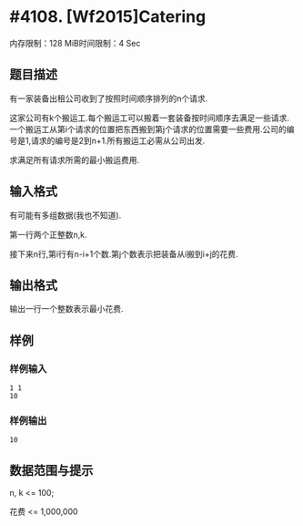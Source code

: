 # #4108. [Wf2015]Catering

内存限制：128 MiB时间限制：4 Sec

## 题目描述

有一家装备出租公司收到了按照时间顺序排列的n个请求.

这家公司有k个搬运工.每个搬运工可以搬着一套装备按时间顺序去满足一些请求.一个搬运工从第i个请求的位置把东西搬到第j个请求的位置需要一些费用.公司的编号是1,请求的编号是2到n+1.所有搬运工必需从公司出发.

求满足所有请求所需的最小搬运费用.

## 输入格式

有可能有多组数据(我也不知道).

第一行两个正整数n,k.

接下来n行,第i行有n-i+1个数.第j个数表示把装备从i搬到i+j的花费.

## 输出格式

输出一行一个整数表示最小花费.

## 样例

### 样例输入

    
    1 1
    10
    
    

### 样例输出

    
    10
    

## 数据范围与提示

n, k <= 100;

花费 <= 1,000,000
